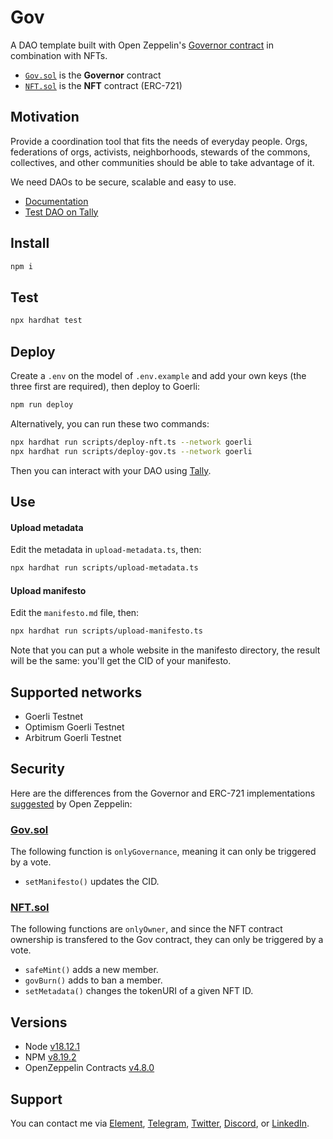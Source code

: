 # Gov

A DAO template built with Open Zeppelin's [Governor contract](https://docs.openzeppelin.com/contracts/4.x/governance#governor) in combination with NFTs.

- [`Gov.sol`](https://github.com/web3-hackers-collective/dao-contracts/blob/main/contracts/Gov.sol) is the **Governor** contract
- [`NFT.sol`](https://github.com/web3-hackers-collective/dao-contracts/blob/main/contracts/NFT.sol) is the **NFT** contract (ERC-721)

## Motivation

Provide a coordination tool that fits the needs of everyday people. Orgs, federations of orgs, activists, neighborhoods, stewards of the commons, collectives, and other communities should be able to take advantage of it. 

We need DAOs to be secure, scalable and easy to use.

- [Documentation](https://w3hc.github.io/gov-docs/)
- [Test DAO on Tally](https://www.tally.xyz/gov/girlygov-64)

## Install

```sh
npm i
```

## Test

```sh
npx hardhat test
```

## Deploy

Create a `.env` on the model of `.env.example` and add your own keys (the three first are required), then deploy to Goerli:

```sh
npm run deploy
```

Alternatively, you can run these two commands:

```sh
npx hardhat run scripts/deploy-nft.ts --network goerli
npx hardhat run scripts/deploy-gov.ts --network goerli
```

Then you can interact with your DAO using [Tally](https://www.tally.xyz/).

## Use

#### Upload metadata

Edit the metadata in `upload-metadata.ts`, then:

```sh
npx hardhat run scripts/upload-metadata.ts
```

#### Upload manifesto

Edit the `manifesto.md` file, then:

```sh
npx hardhat run scripts/upload-manifesto.ts
```

Note that you can put a whole website in the manifesto directory, the result will be the same: you'll get the CID of your manifesto.

## Supported networks

- Goerli Testnet
- Optimism Goerli Testnet
- Arbitrum Goerli Testnet

## Security

Here are the differences from the Governor and ERC-721 implementations [suggested](https://wizard.openzeppelin.com/#governor) by Open Zeppelin:

### [Gov.sol](https://github.com/w3hc/gov/blob/main/contracts/Gov.sol)

The following function is `onlyGovernance`, meaning it can only be triggered by a vote.

- `setManifesto()` updates the CID.

### [NFT.sol](https://github.com/w3hc/gov/blob/main/contracts/NFT.sol)

The following functions are `onlyOwner`, and since the NFT contract ownership is transfered to the Gov contract, they can only be triggered by a vote.

- `safeMint()` adds a new member.
- `govBurn()` adds to ban a member.
- `setMetadata()` changes the tokenURI of a given NFT ID.

## Versions

- Node [v18.12.1](https://nodejs.org/uk/blog/release/v18.12.1/)
- NPM [v8.19.2](https://github.com/npm/cli/releases/tag/v8.19.2)
- OpenZeppelin Contracts [v4.8.0](https://github.com/OpenZeppelin/openzeppelin-contracts/releases/tag/v4.8.0)

## Support

You can contact me via [Element](https://matrix.to/#/@julienbrg:matrix.org), [Telegram](https://t.me/julienbrg), [Twitter](https://twitter.com/julienbrg), [Discord](https://discord.gg/bHKJV3NWUQ), or [LinkedIn](https://www.linkedin.com/in/julienberanger/).